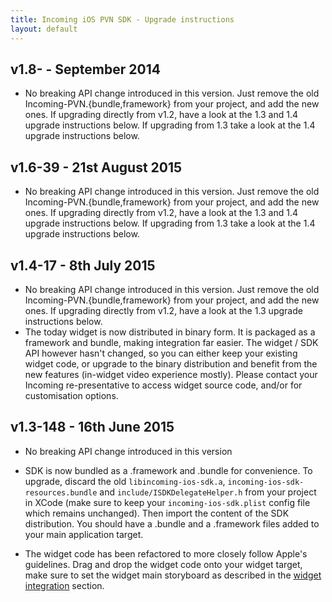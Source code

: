 ```yaml
---
title: Incoming iOS PVN SDK - Upgrade instructions
layout: default 
---
```


v1.8- - September 2014
---------------------
- No breaking API change introduced in this version. Just remove the old Incoming-PVN.{bundle,framework} from your project, and add the new ones. If upgrading directly from v1.2, have a look at the 1.3 and 1.4 upgrade instructions below. If upgrading from 1.3 take a look at the 1.4 upgrade instructions below. 



v1.6-39 - 21st August 2015
--------------------------
- No breaking API change introduced in this version. Just remove the old Incoming-PVN.{bundle,framework} from your project, and add the new ones. If upgrading directly from v1.2, have a look at the 1.3 and 1.4 upgrade instructions below. If upgrading from 1.3 take a look at the 1.4 upgrade instructions below. 


v1.4-17 - 8th July 2015
------------------------

- No breaking API change introduced in this version. Just remove the old Incoming-PVN.{bundle,framework} from your project, and add the new ones. If upgrading directly from v1.2, have a look at the 1.3 upgrade instructions below. 
- The today widget is now distributed in binary form. It is packaged as a framework and bundle, making integration far easier. The widget / SDK API however hasn't changed, so you can either keep your existing widget code, or upgrade to the binary distribution and benefit from the new features (in-widget video experience mostly). Please contact your Incoming re-presentative to access widget source code, and/or for customisation options. 



v1.3-148 - 16th June 2015
-------------------------

- No breaking API change introduced in this version

- SDK is now bundled as a .framework and .bundle for convenience. To upgrade, discard the old `libincoming-ios-sdk.a`,  `incoming-ios-sdk-resources.bundle` and `include/ISDKDelegateHelper.h` from your project in XCode (make sure to keep your `incoming-ios-sdk.plist` config file which remains unchanged). Then import the content of the SDK distribution. You should have a .bundle and a .framework files added to your main application target. 

- The widget code has been refactored to more closely follow Apple's guidelines. Drag and drop the widget code onto your widget target, make sure to set the widget main storyboard as described in the [widget integration](./widget-integration.html) section.

